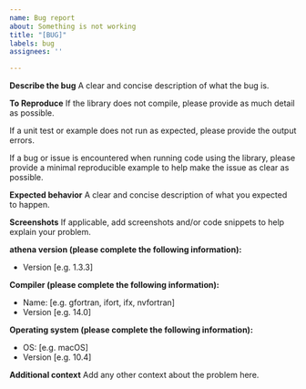 ```yaml
---
name: Bug report
about: Something is not working
title: "[BUG]"
labels: bug
assignees: ''

---
```


**Describe the bug**
A clear and concise description of what the bug is.

**To Reproduce**
If the library does not compile, please provide as much detail as possible.

If a unit test or example does not run as expected, please provide the output errors.

If a bug or issue is encountered when running code using the library, please provide a minimal reproducible example to help make the issue as clear as possible.

**Expected behavior**
A clear and concise description of what you expected to happen.

**Screenshots**
If applicable, add screenshots and/or code snippets to help explain your problem.

**athena version (please complete the following information):**
 - Version [e.g. 1.3.3]

**Compiler (please complete the following information):**
 - Name: [e.g. gfortran, ifort, ifx, nvfortran]
 - Version [e.g. 14.0]

**Operating system (please complete the following information):**
 - OS: [e.g. macOS]
 - Version [e.g. 10.4]

**Additional context**
Add any other context about the problem here.
